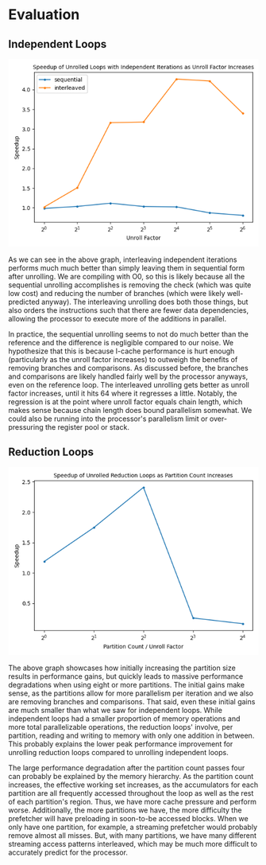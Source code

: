 # Evaluation

## Independent Loops
![](ind.png)

As we can see in the above graph, interleaving independent iterations performs much much better than simply leaving them in sequential form after unrolling. We are compiling with O0, so this is likely because all the sequential unrolling accomplishes is removing the check (which was quite low cost) and reducing the number of branches (which were likely well-predicted anyway). The interleaving unrolling does both those things, but also orders the instructions such that there are fewer data dependencies, allowing the processor to execute more of the additions in parallel. 

In practice, the sequential unrolling seems to not do much better than the reference and the difference is negligible compared to our noise. We hypothesize that this is because I-cache performance is hurt enough (particularly as the unroll factor increases) to outweigh the benefits of removing branches and comparisons. As discussed before, the branches and comparisons are likely handled fairly well by the processor anyways, even on the reference loop. The interleaved unrolling gets better as unroll factor increases, until it hits 64 where it regresses a little. Notably, the regression is at the point where unroll factor equals chain length, which makes sense because chain length does bound parallelism somewhat. We could also be running into the processor's parallelism limit or over-pressuring the register pool or stack.

## Reduction Loops
![](red.png)

The above graph showcases how initially increasing the partition size results in performance gains, but quickly leads to massive performance degradations when using eight or more partitions. The initial gains make sense, as the partitions allow for more parallelism per iteration and we also are removing branches and comparisons. That said, even these initial gains are much smaller than what we saw for independent loops. While independent loops had a smaller proportion of memory operations and more total parallelizable operations, the reduction loops' involve, per partition, reading and writing to memory with only one addition in between. This probably explains the lower peak performance improvement for unrolling reduction loops compared to unrolling independent loops.

The large performance degradation after the partition count passes four can probably be explained by the memory hierarchy. As the partition count increases, the effective working set increases, as the accumulators for each partition are all frequently accessed throughout the loop as well as the rest of each partition's region. Thus, we have more cache pressure and perform worse. Additionally, the more partitions we have, the more difficulty the prefetcher will have preloading in soon-to-be accessed blocks. When we only have one partition, for example, a streaming prefetcher would probably remove almost all misses. But, with many partitions, we have many different streaming access patterns interleaved, which may be much more difficult to accurately predict for the processor.
